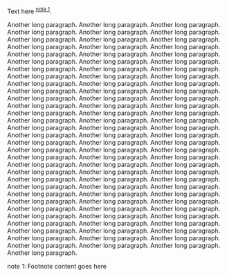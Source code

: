 Text here <sup>[note 1](#myfootnote1)</sup>.

Another long paragraph.
Another long paragraph.
Another long paragraph.
Another long paragraph.
Another long paragraph.
Another long paragraph.
Another long paragraph.
Another long paragraph.
Another long paragraph.
Another long paragraph.
Another long paragraph.
Another long paragraph.
Another long paragraph.
Another long paragraph.
Another long paragraph.
Another long paragraph.
Another long paragraph.
Another long paragraph.
Another long paragraph.
Another long paragraph.
Another long paragraph.
Another long paragraph.
Another long paragraph.
Another long paragraph.
Another long paragraph.
Another long paragraph.
Another long paragraph.
Another long paragraph.
Another long paragraph.
Another long paragraph.
Another long paragraph.
Another long paragraph.
Another long paragraph.
Another long paragraph.
Another long paragraph.
Another long paragraph.
Another long paragraph.
Another long paragraph.
Another long paragraph.
Another long paragraph.
Another long paragraph.
Another long paragraph.
Another long paragraph.
Another long paragraph.
Another long paragraph.
Another long paragraph.
Another long paragraph.
Another long paragraph.
Another long paragraph.
Another long paragraph.
Another long paragraph.
Another long paragraph.
Another long paragraph.
Another long paragraph.
Another long paragraph.
Another long paragraph.
Another long paragraph.
Another long paragraph.
Another long paragraph.
Another long paragraph.
Another long paragraph.
Another long paragraph.
Another long paragraph.
Another long paragraph.
Another long paragraph.
Another long paragraph.
Another long paragraph.
Another long paragraph.
Another long paragraph.
Another long paragraph.
Another long paragraph.
Another long paragraph.
Another long paragraph.
Another long paragraph.
Another long paragraph.
Another long paragraph.
Another long paragraph.
Another long paragraph.
Another long paragraph.
Another long paragraph.
Another long paragraph.
Another long paragraph.
Another long paragraph.
Another long paragraph.
Another long paragraph.
Another long paragraph.
Another long paragraph.
Another long paragraph.
Another long paragraph.
Another long paragraph.
Another long paragraph.
Another long paragraph.
Another long paragraph.
Another long paragraph.

<a name="myfootnote1">note 1</a>: Footnote content goes here
